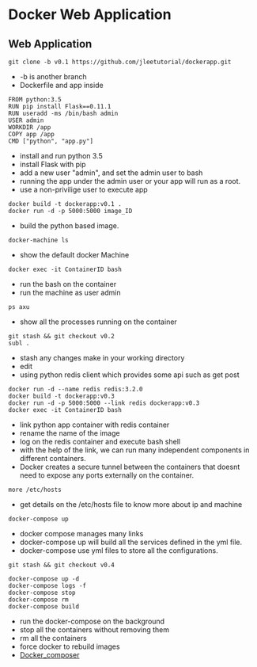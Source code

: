 # Docker Web Application

## Web Application
```
git clone -b v0.1 https://github.com/jleetutorial/dockerapp.git
```
+ -b is another branch
+ Dockerfile and app inside

```
FROM python:3.5
RUN pip install Flask==0.11.1
RUN useradd -ms /bin/bash admin
USER admin
WORKDIR /app
COPY app /app
CMD ["python", "app.py"]
```
+ install and run python 3.5
+ install Flask with pip
+ add a new user "admin", and set the admin user to bash
+ running the app under the admin user or your app will run as a root.
+ use a non-privilige user to execute app

```
docker build -t dockerapp:v0.1 .
docker run -d -p 5000:5000 image_ID
```
+ build the python based image.

```
docker-machine ls
```
+ show the default docker Machine

```
docker exec -it ContainerID bash
```
+ run the bash on the container
+ run the machine as user admin

```
ps axu
```
+ show all the processes running on the container

```
git stash && git checkout v0.2
subl .
```
+ stash any changes make in your working directory
+ edit
+ using python redis client which provides some api such as get post

```
docker run -d --name redis redis:3.2.0
docker build -t dockerapp:v0.3
docker run -d -p 5000:5000 --link redis dockerapp:v0.3
docker exec -it ContainerID bash

```
+ link python app container with redis container
+ rename the name of the image
+ log on the redis container and execute bash shell
+ with the help of the link, we can run many independent components in different  containers.
+ Docker creates a secure tunnel between the containers that doesnt need to expose any ports externally on the container.

```
more /etc/hosts
```
+ get details on the /etc/hosts file to know more about ip and machine

```
docker-compose up
```
+ docker compose manages many links
+ docker-compose up will build all the services defined in the yml file.
+ docker-compose use yml files to store all the configurations.

```
git stash && git checkout v0.4
```

```
docker-compose up -d
docker-compose logs -f
docker-compose stop
docker-compose rm
docker-compose build
```
+ run the docker-compose on the background
+ stop all the containers without removing them
+ rm all the containers
+ force docker to rebuild images
+ [Docker_composer](https://github.com/HenryWan16/Images/blob/master/Docker_Composer.PNG)











